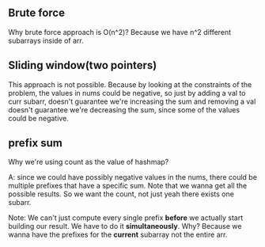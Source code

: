 ## Brute force
Why brute force approach is O(n^2)? Because we have n^2 different subarrays inside of arr.

## Sliding window(two pointers)
This approach is not possible. Because by looking at the constraints of the problem,
the values in nums could be negative, so just by adding a val to curr subarr, doesn't 
guarantee we're increasing the sum and removing a val doesn't guarantee we're decreasing the sum, since some of the values
could be negative.

## prefix sum
Why we're using count as the value of hashmap?

A: since we could have possibly negative values in the nums, there could be multiple prefixes that have a specific sum.
Note that we wanna get all the possible results. So we want the count, not just yeah there exists one subarr.

Note: We can't just compute every single prefix **before** we actually start building our result. We have to do it **simultaneously**.
Why? Because we wanna have the prefixes for the **current** subarray not the entire arr.
